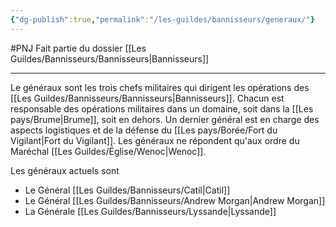 ```yaml
---
{"dg-publish":true,"permalink":"/les-guildes/bannisseurs/generaux/"}
---
```


#PNJ 
Fait partie du dossier [[Les Guildes/Bannisseurs/Bannisseurs\|Bannisseurs]]

-------

Le généraux sont les trois chefs militaires qui dirigent les opérations des [[Les Guildes/Bannisseurs/Bannisseurs\|Bannisseurs]]. Chacun est responsable des opérations militaires dans un domaine, soit dans la [[Les pays/Brume\|Brume]], soit en dehors. Un dernier général est en charge des aspects logistiques et de la défense du [[Les pays/Borée/Fort du Vigilant\|Fort du Vigilant]]. Les généraux ne répondent qu'aux ordre du Maréchal [[Les Guildes/Église/Wenoc\|Wenoc]].

Les généraux actuels sont
- Le Général [[Les Guildes/Bannisseurs/Catil\|Catil]]
- Le Général [[Les Guildes/Bannisseurs/Andrew Morgan\|Andrew Morgan]]
- La Générale [[Les Guildes/Bannisseurs/Lyssande\|Lyssande]]